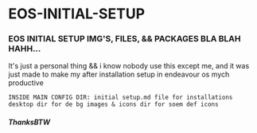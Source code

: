 # EOS-INITIAL-SETUP
### EOS INITIAL SETUP IMG'S, FILES, &amp;&amp; PACKAGES BLA BLAH HAHH...
It's just a personal thing && i know nobody use this except me, and it was just made to make my after installation setup in endeavour os mych productive

``
INSIDE MAIN CONFIG DIR:
initial setup.md file for installations
desktop dir for de bg images
& icons dir for soem def icons
``
##### ThanksBTW
